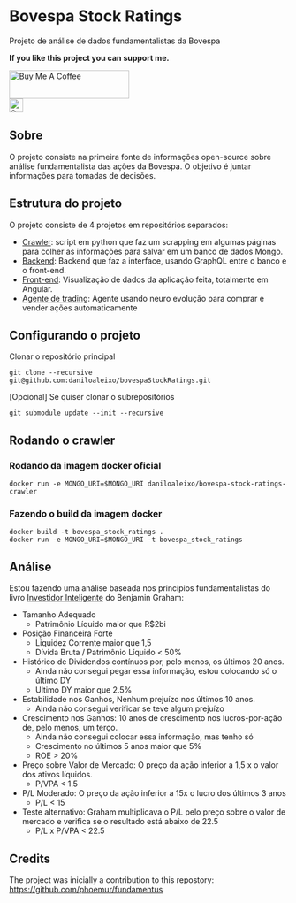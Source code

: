 # Bovespa Stock Ratings

Projeto de análise de dados fundamentalistas da Bovespa

**If you like this project you can support me.**  
<div>
<a href="https://www.buymeacoffee.com/daniloaleixo" target="_blank"><img src="https://cdn.buymeacoffee.com/buttons/default-white.png" alt="Buy Me A Coffee" style="height: 51px !important;width: 217px !important;" ></a>
<br>
<a href="https://nubank.com.br/pagar/4mctq/dof7uRQfgL" target="_blank"><img src="https://raw.githubusercontent.com/daniloaleixo/NeuroEvolutionMarketTrader/master/images/nubank-logo-11.png" alt="Cobrar nubank" style="height: 25px !important;width: 25px !important;" ></a>
</div>


## Sobre 
O projeto consiste na primeira fonte de informaçôes open-source sobre análise fundamentalista das ações da Bovespa.
O objetivo é juntar informaçôes para tomadas de decisões.

## Estrutura do projeto

O projeto consiste de 4 projetos em repositórios separados:
* [Crawler](https://github.com/daniloaleixo/bovespaStockRatings): script em python que faz um scrapping em algumas páginas para colher as informações para salvar em um banco de dados Mongo.
* [Backend](https://github.com/daniloaleixo/fundamentalAnalysisHistoricalDataServer): Backend que faz a interface, usando GraphQL entre o banco e o front-end.
* [Front-end](https://github.com/daniloaleixo/fundamentalAnalysisHistoricalDataClient): Visualização de dados da aplicação feita, totalmente em Angular.
* [Agente de trading](https://github.com/daniloaleixo/NeuroEvolutionMarketTrader): Agente usando neuro evolução para comprar e vender ações automaticamente


## Configurando o projeto

  
Clonar o repositório principal
```
git clone --recursive git@github.com:daniloaleixo/bovespaStockRatings.git
```

[Opcional] Se quiser clonar o subrepositórios
```
git submodule update --init --recursive
```
  
## Rodando o crawler

### Rodando da imagem docker oficial
```
docker run -e MONGO_URI=$MONGO_URI daniloaleixo/bovespa-stock-ratings-crawler
```
### Fazendo o build da imagem docker
```
docker build -t bovespa_stock_ratings .
docker run -e MONGO_URI=$MONGO_URI -t bovespa_stock_ratings
```



## Análise 
Estou fazendo uma análise baseada nos princípios fundamentalistas do livro [Investidor Inteligente](https://en.wikipedia.org/wiki/The_Intelligent_Investor) do Benjamin Graham:

* Tamanho Adequado 
  * Patrimônio Líquido maior que R$2bi
* Posição Financeira Forte
  * Liquidez Corrente maior que 1,5
  * Dívida Bruta / Patrimônio Líquido < 50%
* Histórico de Dividendos contínuos por, pelo menos, os últimos 20 anos.
  * Ainda não consegui pegar essa informação, estou colocando só o último DY
  * Ultimo DY maior que 2.5%
* Estabilidade nos Ganhos, Nenhum prejuízo nos últimos 10 anos.
  * Ainda não consegui verificar se teve algum prejuízo
* Crescimento nos Ganhos: 10 anos de crescimento nos lucros-por-ação de, pelo menos,
um terço.
  * Ainda não consegui colocar essa informação, mas tenho só 
  * Crescimento no últimos 5 anos maior que 5%
  * ROE > 20%
* Preço sobre Valor de Mercado: O preço da ação inferior a 1,5 x o valor dos ativos
líquidos.
  * P/VPA < 1.5
* P/L Moderado: O preço da ação inferior a 15x o lucro dos últimos 3 anos
  * P/L < 15
* Teste alternativo: Graham multiplicava o P/L pelo preço sobre o valor de mercado e
verifica se o resultado está abaixo de 22.5
  * P/L x P/VPA < 22.5

## Credits
The project was inicially a contribution to this repostory: https://github.com/phoemur/fundamentus
